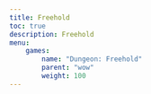 ```yaml
---
title: Freehold
toc: true
description: Freehold
menu:
    games:
        name: "Dungeon: Freehold"
        parent: "wow"
        weight: 100
---
```



